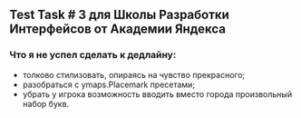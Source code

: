 ## Test Task # 3 для Школы Разработки Интерфейсов от Академии Яндекса

### Что я не успел сделать к дедлайну:

- толково стилизовать, опираясь на чувство прекрасного;
- разобраться с ymaps.Placemark пресетами;
- убрать у игрока возможность вводить вместо города произвольный набор букв.